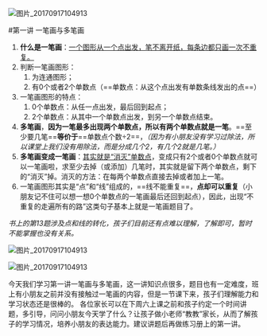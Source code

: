 ![图片_20170917104913](微信图片_20170917104913.jpg)

#第一讲 一笔画与多笔画

1. **什么是一笔画**：<u>一个图形从一个点出发，笔不离开纸，每条边都只画一次不重复。</u>
2. 判断一笔画图形：
   1. 为连通图形；
   2. 有0个或者2个单数点（==单数点：从这个点出发有单数条线发出的点==）
3. 一笔画图形的特点：
   1. 0个单数点：从任一点出发，最后回到起点；
   2. 2个单数点：从其中一个单数点出发，到另一个单数点结束。
4. **多笔画**，**因为一笔最多出现两个单数点，所以有两个单数点就是一笔**。==至少要几笔==**等价于**==单数点个数÷2==，*（因为有小朋友没有学习过除法，所以课堂上我们没有用除法，而是分成几个2，有几个2就是几笔。）*
5. **多笔画变成一笔画**：<u>其实就是“消灭”单数点</u>，变成只有2个或者0个单数点就可以一笔画啦，求至少去掉（或添加）几笔时，其实就是留下两个单数点，剩下的“消灭”掉。消灭的方法：在每两个单数点直接去掉或者加上一笔。
6. 一笔画图形其实是“点”和“线”组成的，==线不能重复==，**点却可以重复**（小朋友记不住可以想一想0个单数点的一笔画最后还回到起点），因此，出现“不重复的走遍所有的路”这类句子基本上就是一笔画题目了。

*书上的第13题涉及点和线的转化，孩子们目前还有点难以理解，了解即可，暂时不能掌握也没有关系。*

![图片_20170917104913](微信图片_20170917105048.jpg)

![图片_20170917104913](微信图片_20170917105213.jpg)


今天我们学习第一讲一笔画与多笔画，这一讲知识点很多，题目也有一定难度，班上有小朋友之前并没有接触过一笔画的内容，但是一节课下来，孩子们理解能力和学习状态还是很棒的。
各位家长可以在下周六上课之前和孩子约定一个时间讲题，多引导，问问小朋友今天学了什么？让孩子做小老师“教教”家长，从而了解孩子的学习情况，培养小朋友的表达能力。建议讲题后再做练习册上的第一讲。